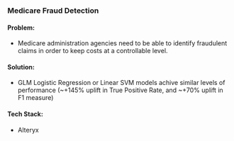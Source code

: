 ### Medicare Fraud Detection

#### Problem:
- Medicare administration agencies need to be able to identify fraudulent claims in order to keep costs at a controllable level.
#### Solution:
- GLM Logistic Regression or Linear SVM models achive similar levels of performance (~+145% uplift in True Positive Rate, and ~+70% uplift in F1 measure)
#### Tech Stack:
- Alteryx
